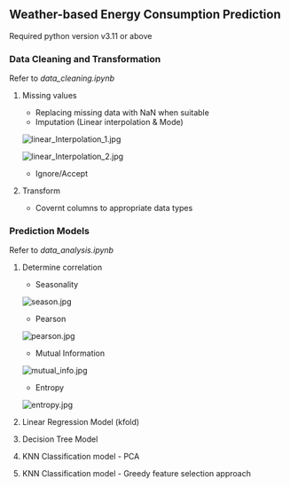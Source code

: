 ## Weather-based Energy Consumption Prediction
Required python version v3.11 or above

### Data Cleaning and Transformation
Refer to _data_cleaning.ipynb_
1. Missing values
    * Replacing missing data with NaN when suitable
    * Imputation (Linear interpolation & Mode)

    ![linear_Interpolation_1.jpg](/https://github.com/ellont/Data-Analysis-Projects/blob/main/weather_energy_prediction/images/linear_Interpolation_1.JPG?raw=true)

    ![linear_Interpolation_2.jpg](/https://github.com/ellont/Data-Analysis-Projects/blob/main/weather_energy_prediction/images/linear_Interpolation_2.JPG?raw=true)
    * Ignore/Accept
2. Transform
    * Covernt columns to appropriate data types

### Prediction Models
Refer to _data_analysis.ipynb_

1. Determine correlation
    * Seasonality

    ![season.jpg](/https://github.com/ellont/Data-Analysis-Projects/blob/main/weather_energy_prediction/images/season.JPG?raw=true)
    * Pearson

    ![pearson.jpg](/https://github.com/ellont/Data-Analysis-Projects/blob/main/weather_energy_prediction/images/pearson.JPG?raw=true)
    * Mutual Information

    ![mutual_info.jpg](/https://github.com/ellont/Data-Analysis-Projects/blob/main/weather_energy_prediction/images/mutual_info.JPG?raw=true)
    * Entropy

    ![entropy.jpg](/https://github.com/ellont/Data-Analysis-Projects/blob/main/weather_energy_prediction/images/entropy.JPG?raw=true)
2. Linear Regression Model (kfold)
3. Decision Tree Model
4. KNN Classification model - PCA
5. KNN Classification model - Greedy feature selection approach